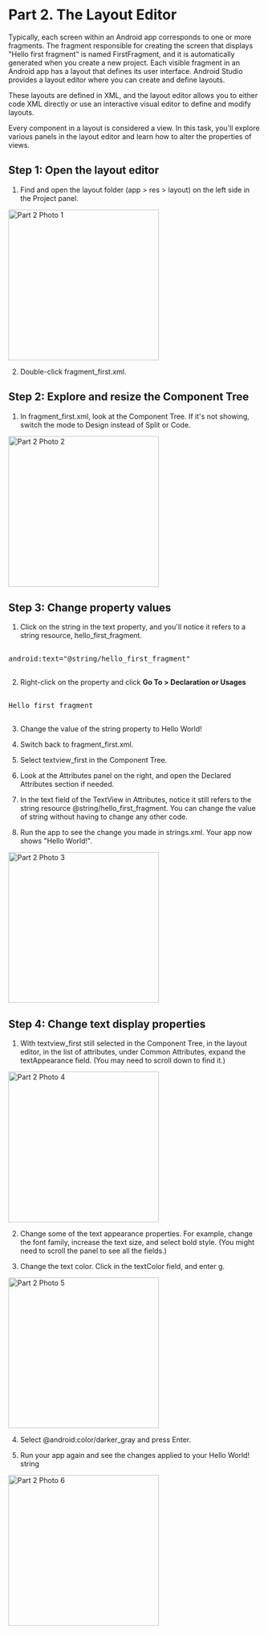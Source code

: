 # Part 2. The Layout Editor

Typically, each screen within an Android app corresponds to one or more fragments. The fragment responsible for creating the screen that displays "Hello first fragment" is named FirstFragment, and it is automatically generated when you create a new project. Each visible fragment in an Android app has a layout that defines its user interface. Android Studio provides a layout editor where you can create and define layouts.

These layouts are defined in XML, and the layout editor allows you to either code XML directly or use an interactive visual editor to define and modify layouts.

Every component in a layout is considered a view. In this task, you'll explore various panels in the layout editor and learn how to alter the properties of views.


## Step 1: Open the layout editor

1. Find and open the layout folder (app > res > layout) on the left side in the Project panel.

<img src="/Group-41/docs/images/Part2_photo1.png" alt="Part 2 Photo 1" width="300"/>


2. Double-click fragment_first.xml.

## Step 2: Explore and resize the Component Tree

1. In fragment_first.xml, look at the Component Tree. If it's not showing, switch the mode to Design instead of Split or Code.

<img src="/Group-41/docs/images/Part2_photo2.png" alt="Part 2 Photo 2" width="300"/>

## Step 3: Change property values

1. Click on the string in the text property, and you'll notice it refers to a string resource, hello_first_fragment.

<pre>

android:text="@string/hello_first_fragment"

</pre>

2. Right-click on the property and click **Go To > Declaration or Usages**

<pre>

<string name="hello_first_fragment">Hello first fragment</string>

</pre>

3. Change the value of the string property to Hello World!

4. Switch back to fragment_first.xml.

5. Select textview_first in the Component Tree.

6. Look at the Attributes panel on the right, and open the Declared Attributes section if needed.

7. In the text field of the TextView in Attributes, notice it still refers to the string resource @string/hello_first_fragment. You can change the value of string without having to change any other code. 

8. Run the app to see the change you made in strings.xml. Your app now shows "Hello World!".

<img src="/Group-41/docs/images/Part2_photo3.png" alt="Part 2 Photo 3" width="300"/>


## Step 4: Change text display properties

1. With textview_first still selected in the Component Tree, in the layout editor, in the list of attributes, under Common Attributes, expand the textAppearance field. (You may need to scroll down to find it.)


<img src="/Group-41/docs/images/Part2_photo4.png" alt="Part 2 Photo 4" width="300"/>



2. Change some of the text appearance properties. For example, change the font family, increase the text size, and select bold style. (You might need to scroll the panel to see all the fields.)

3. Change the text color. Click in the textColor field, and enter g.

<img src="/Group-41/docs/images/Part2_photo5.png" alt="Part 2 Photo 5" width="300"/>


4. Select @android:color/darker_gray and press Enter.

5. Run your app again and see the changes applied to your Hello World! string

<img src="/Group-41/docs/images/Part2_photo6.png" alt="Part 2 Photo 6" width="300"/>






